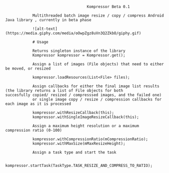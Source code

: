                                         Kompressor Beta 0.1 
                                  
                Multithreaded batch image resize / copy / compress Android Java library , currently in beta phase
                  
                ![alt-text](https://media.giphy.com/media/oOwpZgz8uVn3Q2ZkbO/giphy.gif)

                # Usage
                
                Returns singleton instance of the library 
                Kompressor kompressor = Kompressor.get(); 
                
                Assign a list of images (File objects) that need to either be moved, or resized
                
                kompressor.loadResources(List<File> files); 
                
                Assign callbacks for either the final image list results (the library returns a list of File objects for both                             succesfully copied/ resized / compresssed images, and the failed one) 
                or single image copy / resize / compression callbacks for each image as it is processed
                
                kompressor.withResizeCallback(this);
                kompressor.withSingleImageResizeCallback(this);
                
                Assign a maximum height resolution or a maximum compression ratio (0-100)
                
                kompressor.withCompressionRatio(mCompressionRatio);
                kompressor.withMaxSize(mMaxResizeHeight);
                
                Assign a task type and start the task
                
                kompressor.startTask(TaskType.TASK_RESIZE_AND_COMPRESS_TO_RATIO);
                
                
              
       
        
